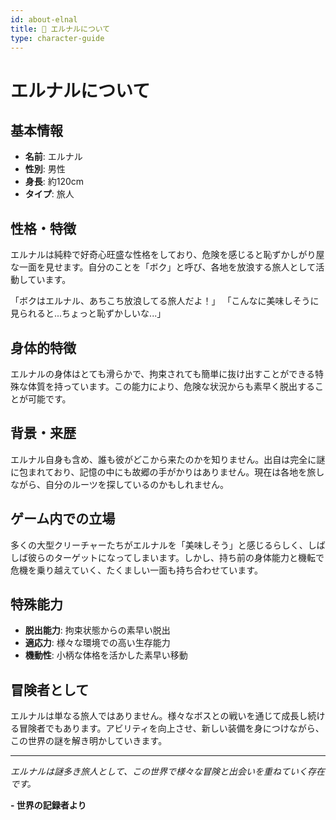 ```yaml
---
id: about-elnal
title: 📖 エルナルについて
type: character-guide
---
```


# エルナルについて

## 基本情報
- **名前**: エルナル
- **性別**: 男性
- **身長**: 約120cm
- **タイプ**: 旅人

## 性格・特徴
エルナルは純粋で好奇心旺盛な性格をしており、危険を感じると恥ずかしがり屋な一面を見せます。自分のことを「ボク」と呼び、各地を放浪する旅人として活動しています。

「ボクはエルナル、あちこち放浪してる旅人だよ！」
「こんなに美味しそうに見られると...ちょっと恥ずかしいな...」

## 身体的特徴
エルナルの身体はとても滑らかで、拘束されても簡単に抜け出すことができる特殊な体質を持っています。この能力により、危険な状況からも素早く脱出することが可能です。

## 背景・来歴
エルナル自身も含め、誰も彼がどこから来たのかを知りません。出自は完全に謎に包まれており、記憶の中にも故郷の手がかりはありません。現在は各地を旅しながら、自分のルーツを探しているのかもしれません。

## ゲーム内での立場
多くの大型クリーチャーたちがエルナルを「美味しそう」と感じるらしく、しばしば彼らのターゲットになってしまいます。しかし、持ち前の身体能力と機転で危機を乗り越えていく、たくましい一面も持ち合わせています。

## 特殊能力
- **脱出能力**: 拘束状態からの素早い脱出
- **適応力**: 様々な環境での高い生存能力
- **機動性**: 小柄な体格を活かした素早い移動

## 冒険者として
エルナルは単なる旅人ではありません。様々なボスとの戦いを通じて成長し続ける冒険者でもあります。アビリティを向上させ、新しい装備を身につけながら、この世界の謎を解き明かしていきます。

---

*エルナルは謎多き旅人として、この世界で様々な冒険と出会いを重ねていく存在です。*

**- 世界の記録者より**